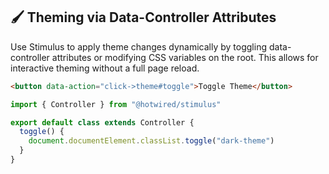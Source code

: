 ## 🖌️ Theming via Data-Controller Attributes

Use Stimulus to apply theme changes dynamically by toggling data-controller attributes or modifying CSS variables on the root. This allows for interactive theming without a full page reload.

```html
<button data-action="click->theme#toggle">Toggle Theme</button>
```

```js
import { Controller } from "@hotwired/stimulus"

export default class extends Controller {
  toggle() {
    document.documentElement.classList.toggle("dark-theme")
  }
}
```
